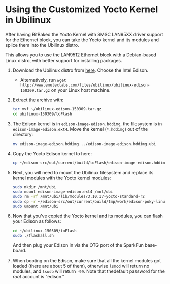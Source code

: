 Using the Customized Yocto Kernel in Ubilinux
=============================================

After having BitBaked the Yocto Kernel with SMSC LAN95XX driver support for the Ethernet block, you can take the Yocto kernel and its modules and splice them into the Ubilinux distro.

This allows you to use the LAN9512 Ethernet block with a Debian-based Linux distro, with better support for installing packages.

1. Download the Ubilinux distro from [here](http://www.emutexlabs.com/ubilinux). Choose the Intel Edison.
	- Alternatively, run `wget http://www.emutexlabs.com/files/ubilinux/ubilinux-edison-150309.tar.gz` on your Linux host machine.

2. Extract the archive with:
	
	```bash
	tar xvf ~/ubilinux-edison-150309.tar.gz
	cd ubilinux-150309/toFlash
	```

3. The Edison kernel is in `edison-image-edison.hddimg`, the filesystem is in `edison-image-edison.ext4`. Move the kernel (`*.hddimg`) out of the directory:

	```bash
	mv edison-image-edison.hddimg ../edison-image-edison.hddimg.ubi
	```

4. Copy the Yocto Edison kernel to here:

	```bash
	cp ~/edison-src/out/current/build/toFlash/edison-image-edison.hddimg .
	```

5. Next, you will need to mount the Ubilinux filesystem and replace its kernel modules with the Yocto kernel modules:

	```bash
	sudo mkdir /mnt/ubi
	sudo mount edison-image-edison.ext4 /mnt/ubi
	sudo rm -rf /mnt/ubi/lib/modules/3.10.17-yocto-standard-r2
	sudo cp -r ~/edison-src/out/current/build/tmp/work/edison-poky-linux/edison-image/1.0-r0/rootfs/lib/modules/* /mnt/ubi/lib/modules/
	sudo umount /mnt/ubi
	```
6. Now that you've copied the Yocto kernel and its modules, you can flash your Edison as follows:

	```bash
	cd ~/ubilinux-150309/toFlash
	sudo ./flashall.sh
	```

	And then plug your Edison in via the OTG port of the SparkFun base-board.

7. When booting on the Edison, make sure that all the kernel modules got loaded (there are about 5 of them), otherwise `lsmod` will return no modules, and `lsusb` will return `-99`. Note that thedefault password for the _root_ account is "edison."
